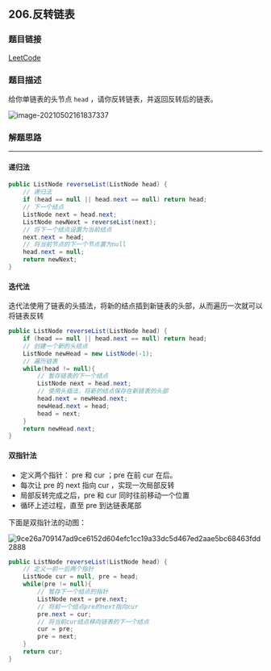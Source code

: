 ## 206.反转链表

### 题目链接

[LeetCode](https://leetcode-cn.com/problems/reverse-linked-list/description/)

### 题目描述

给你单链表的头节点 `head` ，请你反转链表，并返回反转后的链表。

![image-20210502161837337](https://choyblog.oss-cn-shenzhen.aliyuncs.com/img/image-20210502161837337.png)

### 解题思路

---

#### 递归法

```java
public ListNode reverseList(ListNode head) {
    // 递归法
    if (head == null || head.next == null) return head;
    // 下一个结点
    ListNode next = head.next;
    ListNode newNext = reverseList(next);
    // 将下一个结点设置为当前结点
    next.next = head;
    // 将当前节点的下一个节点置为null
    head.next = null;
    return newNext;
}
```

#### 迭代法

迭代法使用了链表的头插法，将新的结点插到新链表的头部，从而遍历一次就可以将链表反转

```java
public ListNode reverseList(ListNode head) {
    if (head == null || head.next == null) return head;
    // 创建一个新的头结点
    ListNode newHead = new ListNode(-1);
    // 遍历链表
    while(head != null){
        // 暂存链表的下一个结点
        ListNode next = head.next;
        // 使用头插法，将新的结点保存在新链表的头部
        head.next = newHead.next;
        newHead.next = head;
        head = next;
    }
    return newHead.next;
}
```

#### 双指针法

- 定义两个指针： pre 和 cur ；pre 在前 cur 在后。
- 每次让 pre 的 next 指向 cur ，实现一次局部反转
- 局部反转完成之后，pre 和 cur 同时往前移动一个位置
- 循环上述过程，直至 pre 到达链表尾部

下面是双指针法的动图：

![9ce26a709147ad9ce6152d604efc1cc19a33dc5d467ed2aae5bc68463fdd2888](https://choyblog.oss-cn-shenzhen.aliyuncs.com/img/9ce26a709147ad9ce6152d604efc1cc19a33dc5d467ed2aae5bc68463fdd2888.gif)

```java
public ListNode reverseList(ListNode head) {
	// 定义一前一后两个指针
    ListNode cur = null, pre = head;
    while(pre != null){
        // 暂存下一个结点的指针
        ListNode next = pre.next;
        // 将前一个结点pre的next指向cur
        pre.next = cur;
        // 将当前cur结点移向链表的下一个结点
        cur = pre;
        pre = next;
    }
    return cur;
}
```

